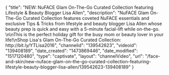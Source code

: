 {
    "title": "NEW: NuFACE Glam On-The-Go Curated Collection featuring Lifestyle & Beauty Blogger Lisa Allen",
    "description": "NuFACE Glam On-The-Go Curated Collection features coveted NuFACE essentials and exclusive Tips & Tricks from lifestyle and beauty blogger Lisa Allen whose beauty prep is quick and easy with a 5-minute facial-lift while on-the-go. \n\nThis is the perfect holiday gift for the busy mom or beauty lover in your life!\nShop Lisa's Glam On-The-Go Curated Collection: http:\/\/bit.ly\/YTLisa2016",
    "channelid": "139542623",
    "videoid": "139408189",
    "date_created": "1473869446",
    "date_modified": "1517120480",
    "type": "captivate",
    "layout": "channelVideo",
    "url": "\/face-and-skin\/new-nuface-glam-on-the-go-curated-collection-featuring-lifestyle-beauty-blogger-lisa-allen\/139542623-139408189"
}